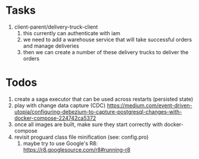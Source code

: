 # Tasks

1. client-parent/delivery-truck-client
   1. this currently can authenticate with iam
   2. we need to add a warehouse service that will take successful orders and manage deliveries
   3. then we can create a number of these delivery trucks to deliver the orders

# Todos

1. create a saga executor that can be used across restarts (persisted state)
2. play with change data capture (CDC) https://medium.com/event-driven-utopia/configuring-debezium-to-capture-postgresql-changes-with-docker-compose-224742ca5372
3. once all images are built, make sure they start correctly with docker-compose
4. revisit proguard class file minification (see: config.pro)
   1. maybe try to use Google's R8: https://r8.googlesource.com/r8#running-r8

